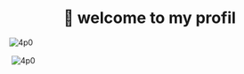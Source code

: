 <h1 align="center">👋 welcome to my profil</h1>

<p align="left"> <img src="https://komarev.com/ghpvc/?username=4p0&label=Profile%20views&color=00aaff&style=flat" alt="4p0" /> </p>

<p>&nbsp;<img align="center" src="https://github-readme-stats.vercel.app/api?username=4p0&show_icons=true&locale=en" alt="4p0" /></p>
